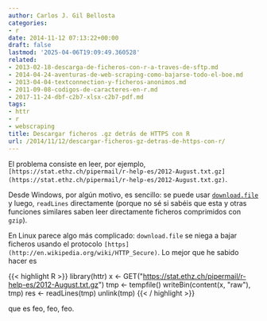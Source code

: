 ```yaml
---
author: Carlos J. Gil Bellosta
categories:
- r
date: 2014-11-12 07:13:22+00:00
draft: false
lastmod: '2025-04-06T19:09:49.360528'
related:
- 2013-02-18-descarga-de-ficheros-con-r-a-traves-de-sftp.md
- 2014-04-24-aventuras-de-web-scraping-como-bajarse-todo-el-boe.md
- 2013-04-04-textconnection-y-ficheros-anonimos.md
- 2011-09-08-codigos-de-caracteres-en-r.md
- 2017-11-24-dbf-c2b7-xlsx-c2b7-pdf.md
tags:
- httr
- r
- webscraping
title: Descargar ficheros .gz detrás de HTTPS con R
url: /2014/11/12/descargar-ficheros-gz-detras-de-https-con-r/
---
```


El problema consiste en leer, por ejemplo, `[https://stat.ethz.ch/pipermail/r-help-es/2012-August.txt.gz](https://stat.ethz.ch/pipermail/r-help-es/2012-August.txt.gz)`.

Desde Windows, por algún motivo, es sencillo: se puede usar [`download.file`](https://stat.ethz.ch/R-manual/R-devel/library/utils/html/download.file.html) y luego, `readLines` directamente (porque no sé si sabéis que esta y otras funciones similares saben leer directamente ficheros comprimidos con `gzip`).

En Linux parece algo más complicado: `download.file` se niega a bajar ficheros usando el protocolo `[https](http://en.wikipedia.org/wiki/HTTP_Secure)`. Lo mejor que he sabido hacer es

{{< highlight R >}}
library(httr)
x <- GET("https://stat.ethz.ch/pipermail/r-help-es/2012-August.txt.gz")
tmp <- tempfile()
writeBin(content(x, "raw"), tmp)
res <- readLines(tmp)
unlink(tmp)
{{< / highlight >}}

que es feo, feo, feo.